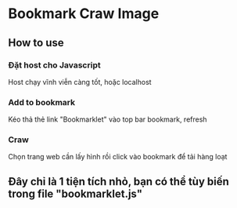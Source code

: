 # Bookmark Craw Image
## How to use
### Đặt host cho Javascript
Host chạy vĩnh viễn càng tốt, hoặc localhost
### Add to bookmark
Kéo thả thẻ link "Bookmarklet" vào top bar bookmark, refresh
### Craw
Chọn trang web cần lấy hình rồi click vào bookmark để tải hàng loạt

## Đây chỉ là 1 tiện tích nhỏ, bạn có thể tùy biến trong file "bookmarklet.js"

